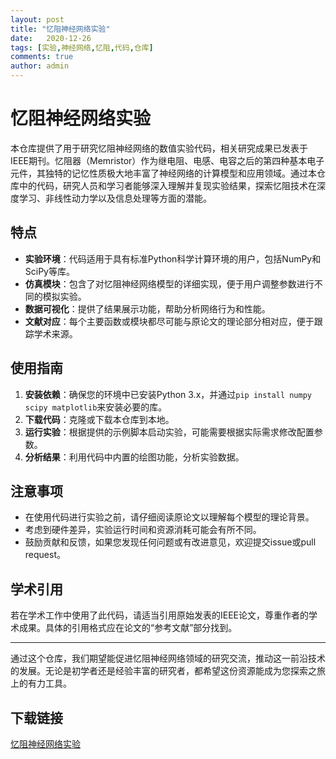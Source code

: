 ```yaml
---
layout: post
title: "忆阻神经网络实验"
date:   2020-12-26
tags: [实验,神经网络,忆阻,代码,仓库]
comments: true
author: admin
---
```

# 忆阻神经网络实验

本仓库提供了用于研究忆阻神经网络的数值实验代码，相关研究成果已发表于IEEE期刊。忆阻器（Memristor）作为继电阻、电感、电容之后的第四种基本电子元件，其独特的记忆性质极大地丰富了神经网络的计算模型和应用领域。通过本仓库中的代码，研究人员和学习者能够深入理解并复现实验结果，探索忆阻技术在深度学习、非线性动力学以及信息处理等方面的潜能。

## 特点

- **实验环境**：代码适用于具有标准Python科学计算环境的用户，包括NumPy和SciPy等库。
- **仿真模块**：包含了对忆阻神经网络模型的详细实现，便于用户调整参数进行不同的模拟实验。
- **数据可视化**：提供了结果展示功能，帮助分析网络行为和性能。
- **文献对应**：每个主要函数或模块都尽可能与原论文的理论部分相对应，便于跟踪学术来源。

## 使用指南

1. **安装依赖**：确保您的环境中已安装Python 3.x，并通过`pip install numpy scipy matplotlib`来安装必要的库。
2. **下载代码**：克隆或下载本仓库到本地。
3. **运行实验**：根据提供的示例脚本启动实验，可能需要根据实际需求修改配置参数。
4. **分析结果**：利用代码中内置的绘图功能，分析实验数据。

## 注意事项

- 在使用代码进行实验之前，请仔细阅读原论文以理解每个模型的理论背景。
- 考虑到硬件差异，实验运行时间和资源消耗可能会有所不同。
- 鼓励贡献和反馈，如果您发现任何问题或有改进意见，欢迎提交issue或pull request。

## 学术引用

若在学术工作中使用了此代码，请适当引用原始发表的IEEE论文，尊重作者的学术成果。具体的引用格式应在论文的“参考文献”部分找到。

---

通过这个仓库，我们期望能促进忆阻神经网络领域的研究交流，推动这一前沿技术的发展。无论是初学者还是经验丰富的研究者，都希望这份资源能成为您探索之旅上的有力工具。

## 下载链接

[忆阻神经网络实验](https://pan.quark.cn/s/5d5ca7b033cb)